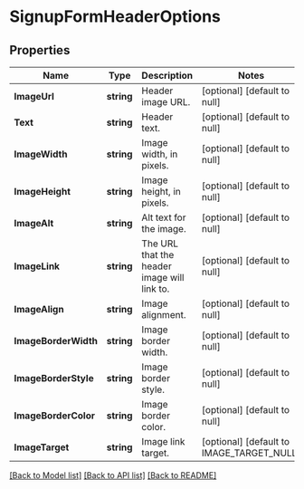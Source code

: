 # SignupFormHeaderOptions

## Properties
Name | Type | Description | Notes
------------ | ------------- | ------------- | -------------
**ImageUrl** | **string** | Header image URL. | [optional] [default to null]
**Text** | **string** | Header text. | [optional] [default to null]
**ImageWidth** | **string** | Image width, in pixels. | [optional] [default to null]
**ImageHeight** | **string** | Image height, in pixels. | [optional] [default to null]
**ImageAlt** | **string** | Alt text for the image. | [optional] [default to null]
**ImageLink** | **string** | The URL that the header image will link to. | [optional] [default to null]
**ImageAlign** | **string** | Image alignment. | [optional] [default to null]
**ImageBorderWidth** | **string** | Image border width. | [optional] [default to null]
**ImageBorderStyle** | **string** | Image border style. | [optional] [default to null]
**ImageBorderColor** | **string** | Image border color. | [optional] [default to null]
**ImageTarget** | **string** | Image link target. | [optional] [default to IMAGE_TARGET_NULL]

[[Back to Model list]](../README.md#documentation-for-models) [[Back to API list]](../README.md#documentation-for-api-endpoints) [[Back to README]](../README.md)


